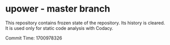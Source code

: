 # upower - master branch

This repository contains frozen state of the repository.
Its history is cleared. It is used only for static code
analysis with Codacy.

Commit Time: 1700978326